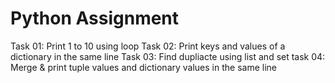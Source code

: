 # Python Assignment

Task 01: Print 1 to 10 using loop
Task 02: Print keys and values of a dictionary in the same line
Task 03: Find dupliacte using list and set
task 04: Merge & print tuple values and dictionary values in the same line
